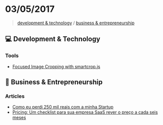# 03/05/2017

> [development & technology](#computer-development--technology) / [business & entrepreneurship](#briefcase-business--entrepreneurship)


## :computer: Development & Technology

### Tools
- [Focused Image Cropping with smartcrop.js](https://davidwalsh.name/smart-crop)


## :briefcase: Business & Entrepreneurship

### Articles
- [Como eu perdi 250 mil reais com a minha Startup](https://www.linkedin.com/pulse/como-eu-perdi-250-mil-reais-com-minha-startup-rodrigo)
- [Pricing: Um checklist para sua empresa SaaS rever o preço a cada seis meses](http://blog.superlogica.com/assinaturas/pricing-checklist-empresa-saas-rever-preco/)